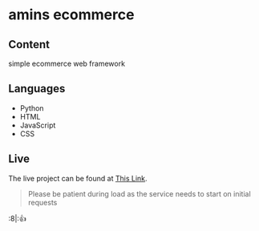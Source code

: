# amins ecommerce

## Content
simple ecommerce web framework

## Languages
- Python
- HTML
- JavaScript
- CSS

## Live
The live project can be found at [This Link](https://amins-ecommerce.herokuapp.com/).

> Please be patient during load as the service needs to start on initial requests

:8|::+1: